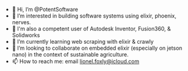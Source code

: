 - 👋 Hi, I’m @PotentSoftware
- 👀 I’m interested in building software systems using elixir, phoenix, nerves.
- 👀 I'm also a competent user of Autodesk Inventor, Fusion360, & Solidworks
- 🌱 I’m currently learning web scraping with elixir & crawly
- 💞️ I’m looking to collaborate on embedded elixir (especially on jetson nano) in the context of sustainable agriculture.
- 📫 How to reach me: email lionel.foxly@icloud.com

<!---
PotentSoftware/PotentSoftware is a ✨ special ✨ repository because its `README.md` (this file) appears on your GitHub profile.
You can click the Preview link to take a look at your changes.
--->
